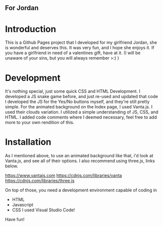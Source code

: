 ## For Jordan

# Introduction

This is a Github Pages project that I developed for my girlfriend Jordan, she is wonderful and deserves this.
It was very fun, and I hope she enjoys it. If you have a girlfriend in need of a valentines gift, have at it. 
(I will be unaware of your sins, but you will always remember >:) )

# Development

It's nothing special, just some quick CSS and HTML Development. I developed a JS snake game before, and just re-used and updated that code
I developed the JS for the Yes/No buttons myself, and they're still pretty simple.
For the animated background on the Index page, I used Vanta.js. I used their clouds variation.
I utilized a simple understanding of JS, CSS, and HTML. I added code comments where I deemed necessary, feel free to add more to your own rendition of this.

# Installation

As I mentioned above, to use an animated background like that, i'd look at Vanta.js, and see all of their options. I also recommend using three.js, links below.

https://www.vantajs.com
https://cdnjs.com/libraries/vanta
https://cdnjs.com/libraries/three.js

On top of those, you need a development environment capable of coding in
 - HTML
 - Javascript
 - CSS
 I used Visual Studio Code!

Have fun!
